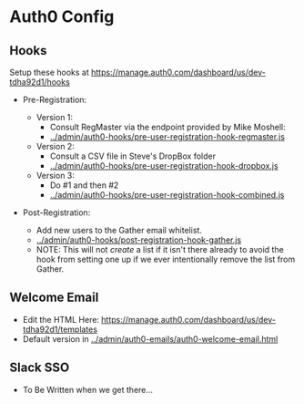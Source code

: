 # Auth0 Config

## Hooks

Setup these hooks at <https://manage.auth0.com/dashboard/us/dev-tdha92d1/hooks>

* Pre-Registration:
    * Version 1:
        * Consult RegMaster via the endpoint provided by Mike Moshell:
        * [../admin/auth0-hooks/pre-user-registration-hook-regmaster.js](../admin/auth0-hooks/pre-user-registration-hook-regmaster.js)
    * Version 2:
        * Consult a CSV file in Steve's DropBox folder
        * [../admin/auth0-hooks/pre-user-registration-hook-dropbox.js](../admin/auth0-hooks/pre-user-registration-hook-dropbox.js)
    * Version 3: 
        * Do #1 and then #2
        * [../admin/auth0-hooks/pre-user-registration-hook-combined.js](../admin/auth0-hooks/pre-user-registration-hook-combined.js)


* Post-Registration:
    * Add new users to the Gather email whitelist.
    * [../admin/auth0-hooks/post-registration-hook-gather.js](../admin/auth0-hooks/post-registration-hook-gather.js)
    * NOTE: This will not *create* a list if it isn't there already to avoid the hook from setting one up if
    we ever intentionally remove the list from Gather.


## Welcome Email

* Edit the HTML Here: <https://manage.auth0.com/dashboard/us/dev-tdha92d1/templates>
* Default version in [../admin/auth0-emails/auth0-welcome-email.html](../admin/auth0-emails/auth0-welcome-email.html)

## Slack SSO

* To Be Written when we get there...



